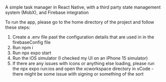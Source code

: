 A simple task manager in React Native, with a third party state management system (MobX), and Firebase integration

To run the app, please go to the home directory of the project and follow these steps: 

1. Create a .env file past the configuration details that are used in in the firebaseConfig file 
2. Run npm i
3. Run npx expo start
4. Run the iOS simulator (I checked my UI on an iPhone 15 simulator)
5. If there are any issues with icons or anything else loading, please run the npx expo run:ios and open the xcworkspace directory in xCode - there might be some issue with signing or something of the sort
